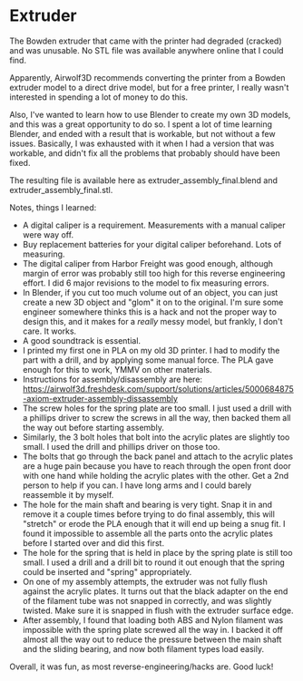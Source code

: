 # Extruder

The Bowden extruder that came with the printer had degraded (cracked) and was unusable. No STL file was available anywhere online that I could find.

Apparently, Airwolf3D recommends converting the printer from a Bowden extruder model to a direct drive model, but for a free printer, I really wasn't interested in spending a lot of money to do this.

Also, I've wanted to learn how to use Blender to create my own 3D models, and this was a great opportunity to do so. I spent a lot of time learning Blender, and ended with a result that is workable, but not without a few issues. Basically, I was exhausted with it when I had a version that was workable, and didn't fix all the problems that probably should have been fixed.

The resulting file is available here as extruder_assembly_final.blend and extruder_assembly_final.stl.

Notes, things I learned:
- A digital caliper is a requirement. Measurements with a manual caliper were way off.
- Buy replacement batteries for your digital caliper beforehand. Lots of measuring.
- The digital caliper from Harbor Freight was good enough, although margin of error was probably still too high for this reverse engineering effort. I did 6 major revisions to the model to fix measuring errors.
- In Blender, if you cut too much volume out of an object, you can just create a new 3D object and "glom" it on to the original. I'm sure some engineer somewhere thinks this is a hack and not the proper way to design this, and it makes for a *really* messy model, but frankly, I don't care. It works.
- A good soundtrack is essential.
- I printed my first one in PLA on my old 3D printer. I had to modify the part with a drill, and by applying some manual force. The PLA gave enough for this to work, YMMV on other materials.
- Instructions for assembly/disassembly are here: https://airwolf3d.freshdesk.com/support/solutions/articles/5000684875-axiom-extruder-assembly-dissassembly
- The screw holes for the spring plate are too small. I just used a drill with a phillips driver to screw the screws in all the way, then backed them all the way out before starting assembly.
- Similarly, the 3 bolt holes that bolt into the acrylic plates are slightly too small. I used the drill and phillips driver on those too.
- The bolts that go through the back panel and attach to the acrylic plates are a huge pain because you have to reach through the open front door with one hand while holding the acrylic plates with the other. Get a 2nd person to help if you can. I have long arms and I could barely reassemble it by myself.
- The hole for the main shaft and bearing is very tight. Snap it in and remove it a couple times before trying to do final assembly, this will "stretch" or erode the PLA enough that it will end up being a snug fit. I found it impossible to assemble all the parts onto the acrylic plates before I started over and did this first.
- The hole for the spring that is held in place by the spring plate is still too small. I used a drill and a drill bit to round it out enough that the spring could be inserted and "spring" appropriately.
- On one of my assembly attempts, the extruder was not fully flush against the acrylic plates. It turns out that the black adapter on the end of the filament tube was not snapped in correctly, and was slightly twisted. Make sure it is snapped in flush with the extruder surface edge.
- After assembly, I found that loading both ABS and Nylon filament was impossible with the spring plate screwed all the way in. I backed it off almost all the way out to reduce the pressure between the main shaft and the sliding bearing, and now both filament types load easily.

Overall, it was fun, as most reverse-engineering/hacks are. Good luck!
